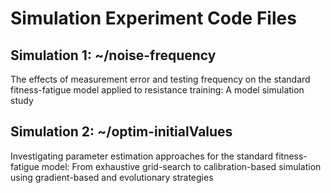 # Simulation Experiment Code Files

## Simulation 1: ~/noise-frequency

The effects of measurement error and testing frequency on the standard fitness-fatigue model applied to resistance training: A model simulation study

## Simulation 2: ~/optim-initialValues

Investigating parameter estimation approaches for the standard fitness-fatigue model: From exhaustive grid-search to calibration-based simulation using gradient-based and evolutionary strategies
